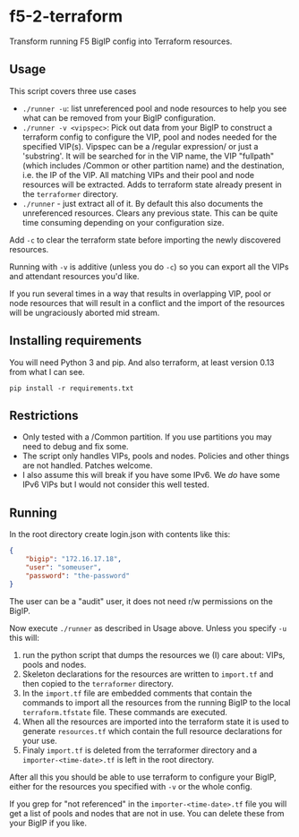 # f5-2-terraform

Transform running F5 BigIP config into Terraform resources.

## Usage

This script covers three use cases

- `./runner -u`: list unreferenced pool and node resources to help you
  see what can be removed from your BigIP configuration.
- `./runner -v <vipspec>`: Pick out data from your BigIP to construct a
  terraform config to configure the VIP, pool and nodes needed for the
  specified VIP(s).  Vipspec can be a /regular expression/ or just a
  'substring'. It will be searched for in the VIP name, the VIP "fullpath"
  (which includes /Common or other partition name) and the destination,
  i.e. the IP of the VIP.
  All matching VIPs and their pool and node resources
  will be extracted.  Adds to terraform state already present in the
  `terraformer` directory.
- `./runner` - just extract all of it.  By default this also documents
  the unreferenced resources.  Clears any previous state.  This can be
  quite time consuming depending on your configuration size.

Add `-c` to clear the terraform state before importing the newly
discovered resources.

Running with `-v` is additive (unless you do `-c`) so you can export
all the VIPs and attendant resources you'd like.

If you run several times in a way that results in overlapping VIP,
pool or node resources that will result in a conflict and the import
of the resources will be ungraciously aborted mid stream.

## Installing requirements

You will need Python 3 and pip.  And also terraform, at least version
0.13 from what I can see.

```
pip install -r requirements.txt

```

## Restrictions

- Only tested with a /Common partition.  If you use partitions you
  may need to debug and fix some.
- The script only handles VIPs, pools and nodes.  Policies and other
  things are not handled.  Patches welcome.
- I also assume this will break if you have some IPv6.  We _do_ have
  some IPv6 VIPs but I would not consider this well tested.

## Running

In the root directory create login.json with contents like this:

```json
{
    "bigip": "172.16.17.18",
    "user": "someuser",
    "password": "the-password"
}
```

The user can be a "audit" user, it does not need r/w permissions on
the BigIP.

Now execute `./runner` as described in Usage above. Unless you specify
`-u` this will:

1. run the python script that dumps the resources we (I) care about:
   VIPs, pools and nodes.
1. Skeleton declarations for the resources are written to `import.tf`
   and then copied to the `terraformer` directory.
1. In the `import.tf` file are embedded comments that contain the
   commands to import all the resources from the running BigIP to the
   local `terraform.tfstate` file. These commands are executed.
1. When all the resources are imported into the terraform state it is
   used to generate `resources.tf` which contain the full resource
   declarations for your use.
1. Finaly `import.tf` is deleted from the terraformer directory and a
   `importer-<time-date>.tf` is left in the root directory.

After all this you should be able to use terraform to configure your
BigIP, either for the resources you specified with `-v` or the whole
config.

If you grep for "not referenced" in the `importer-<time-date>.tf` file
you will get a list of pools and nodes that are not in use.  You can
delete these from your BigIP if you like.
